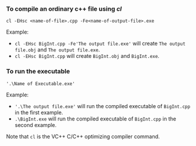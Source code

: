 ### To compile an ordinary c++ file using *cl*

`cl -EHsc <name-of-file>.cpp -Fe<name-of-output-file>.exe`

Example:
* `cl -EHsc BigInt.cpp -Fe'The output file.exe'` will create `The output file.obj` and `The output file.exe`.
* `cl -EHsc BigInt.cpp` will create `BigInt.obj` and `BigInt.exe`.

### To run the executable

`'.\Name of Executable.exe'`

Example:
* `'.\The output file.exe'` will run the compiled executable of `BigInt.cpp` in the first example.
* `.\BigInt.exe` will run the compiled executable of `BigInt.cpp` in the second example.


Note that `cl` is the VC++ C/C++ optimizing compiler command.
